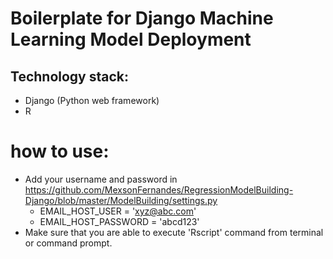 # Boilerplate for Django Machine Learning Model Deployment

## Technology stack:
* Django (Python web framework)
* R

# how to use:
  - Add your username and password in https://github.com/MexsonFernandes/RegressionModelBuilding-Django/blob/master/ModelBuilding/settings.py
    - EMAIL_HOST_USER = 'xyz@abc.com'
    - EMAIL_HOST_PASSWORD = 'abcd123'
  - Make sure that you are able to execute 'Rscript' command from terminal or command prompt.
